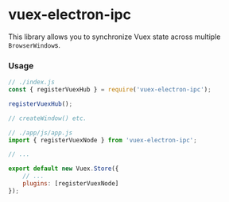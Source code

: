 vuex-electron-ipc
=================

This library allows you to synchronize Vuex state across multiple `BrowserWindow`s.

### Usage

```JavaScript
// ./index.js
const { registerVuexHub } = require('vuex-electron-ipc');

registerVuexHub();

// createWindow() etc.
```

```JavaScript
// ./app/js/app.js
import { registerVuexNode } from 'vuex-electron-ipc';

// ...

export default new Vuex.Store({
	// ...
	plugins: [registerVuexNode]
});

```